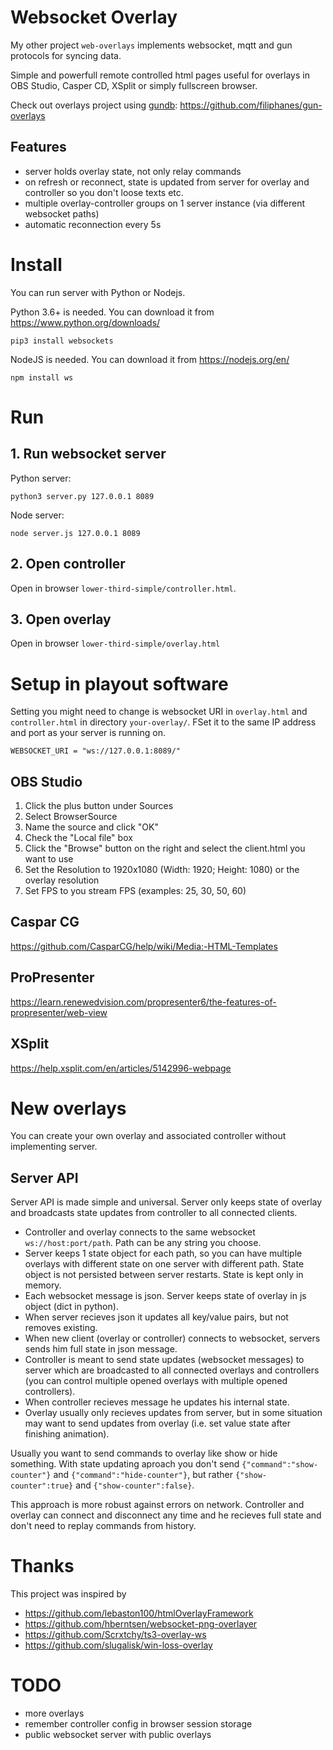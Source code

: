 # Websocket Overlay
My other project `web-overlays` implements websocket, mqtt and gun protocols for syncing data.

Simple and powerfull remote controlled html pages useful for overlays in OBS Studio, Casper CD, XSplit or simply fullscreen browser.

Check out overlays project using [gundb](https://gun.eco/): https://github.com/filiphanes/gun-overlays

## Features
- server holds overlay state, not only relay commands
- on refresh or reconnect, state is updated from server for overlay and controller so you don't loose texts etc.
- multiple overlay-controller groups on 1 server instance (via different websocket paths)
- automatic reconnection every 5s

# Install
You can run server with Python or Nodejs.

Python 3.6+ is needed. You can download it from https://www.python.org/downloads/

    pip3 install websockets

NodeJS is needed. You can download it from https://nodejs.org/en/

    npm install ws

# Run
## 1. Run websocket server
Python server:

    python3 server.py 127.0.0.1 8089

Node server:

    node server.js 127.0.0.1 8089

## 2. Open controller
Open in browser `lower-third-simple/controller.html`.

## 3. Open overlay
Open in browser `lower-third-simple/overlay.html`

# Setup in playout software
Setting you might need to change is websocket URI in `overlay.html` and `controller.html` in directory `your-overlay/`.
FSet it to the same IP address and port as your server is running on.

    WEBSOCKET_URI = "ws://127.0.0.1:8089/"

## OBS Studio
1. Click the plus button under Sources
2. Select BrowserSource
3. Name the source and click "OK"
4. Check the "Local file" box
5. Click the "Browse" button on the right and select the client.html you want to use
6. Set the Resolution to 1920x1080 (Width: 1920; Height: 1080) or the overlay resolution
7. Set FPS to you stream FPS (examples: 25, 30, 50, 60)

## Caspar CG
https://github.com/CasparCG/help/wiki/Media:-HTML-Templates

## ProPresenter
https://learn.renewedvision.com/propresenter6/the-features-of-propresenter/web-view

## XSplit
https://help.xsplit.com/en/articles/5142996-webpage


# New overlays
You can create your own overlay and associated controller without implementing server.

## Server API
Server API is made simple and universal. Server only keeps state of overlay and broadcasts state updates from controller to all connected clients.

- Controller and overlay connects to the same websocket `ws://host:port/path`. Path can be any string you choose.
- Server keeps 1 state object for each path, so you can have multiple overlays with different state on one server with different path. State object is not persisted between server restarts. State is kept only in memory.
- Each websocket message is json. Server keeps state of overlay in js object (dict in python).
- When server recieves json it updates all key/value pairs, but not removes existing.
- When new client (overlay or controller) connects to websocket, servers sends him full state in json message.
- Controller is meant to send state updates (websocket messages) to server which are broadcasted to all connected overlays and controllers (you can control multiple opened overlays with multiple opened controllers).
- When controller recieves message he updates his internal state.
- Overlay usually only recieves updates from server, but in some situation may want to send updates from overlay (i.e. set value state after finishing animation).

Usually you want to send commands to overlay like show or hide something. With state updating aproach you don't send `{"command":"show-counter"}` and `{"command":"hide-counter"}`, but rather `{"show-counter":true}` and `{"show-counter":false}`.

This approach is more robust against errors on network. Controller and overlay can connect and disconnect any time and he recieves full state and don't need to replay commands from history.

# Thanks
This project was inspired by
- https://github.com/lebaston100/htmlOverlayFramework
- https://github.com/hberntsen/websocket-png-overlayer
- https://github.com/Scrxtchy/ts3-overlay-ws
- https://github.com/slugalisk/win-loss-overlay

# TODO
- more overlays
- remember controller config in browser session storage
- public websocket server with public overlays
